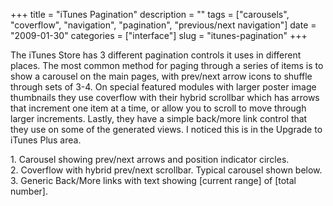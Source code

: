 +++
title = "iTunes Pagination"
description = ""
tags = ["carousels", "coverflow", "navigation", "pagination", "previous/next navigation"]
date = "2009-01-30"
categories = ["interface"]
slug = "itunes-pagination"
+++


<p>The iTunes Store has 3 different pagination controls it uses in different places. The most common method for paging through a series of items is to show a carousel on the main pages, with prev/next arrow icons to shuffle through sets of 3-4. On special featured modules with larger poster image thumbnails they use coverflow with their hybrid scrollbar which has arrows that increment one item at a time, or allow you to scroll to move through larger increments. Lastly, they have a simple back/more link control that they use on some of the generated views. I noticed this is in the Upgrade to iTunes Plus area.</p>
<div id="screens-full" class="clear"><div class="caption">1. Carousel showing prev/next arrows and position indicator circles.</div><div class="fullimg clear"><a href="//konigi.com/media/interface/itunes-pagination-1.png" class="group" rel="group" title="1. Carousel showing prev/next arrows and position indicator circles."><img src="//konigi.com/media/interface/itunes-pagination-1.png" alt="" class="img-responsive"></a></div></div><div id="screens-full" class="clear"><div class="caption">2. Coverflow with hybrid prev/next scrollbar. Typical carousel shown below.</div><div class="fullimg clear"><a href="//konigi.com/media/interface/itunes-pagination-2.png" class="group" rel="group" title="2. Coverflow with hybrid prev/next scrollbar. Typical carousel shown below."><img src="//konigi.com/media/interface/itunes-pagination-2.png" alt="" class="img-responsive"></a></div></div><div id="screens-full" class="clear"><div class="caption">3. Generic Back/More links with text showing [current range] of [total number].</div><div class="fullimg clear"><a href="//konigi.com/media/interface/itunes-pagination-3.png" class="group" rel="group" title="3. Generic Back/More links with text showing [current range] of [total number]."><img src="//konigi.com/media/interface/itunes-pagination-3.png" alt="" class="img-responsive"></a></div></div>        
<p><a href="#"></a></p>


